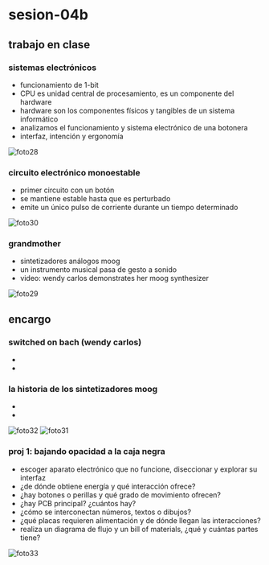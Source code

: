 # sesion-04b
## trabajo en clase
### sistemas electrónicos
- funcionamiento de 1-bit
- CPU es unidad central de procesamiento, es un componente del hardware
- hardware son los componentes físicos y tangibles de un sistema informático
- analizamos el funcionamiento y sistema electrónico de una botonera
- interfaz, intención y ergonomía

![foto28](https://github.com/user-attachments/assets/7d0c4353-8013-4b4c-a0a5-73f847f5d0ad)

### circuito electrónico monoestable
- primer circuito con un botón
- se mantiene estable hasta que es perturbado
- emite un único pulso de corriente durante un tiempo determinado

![foto30](https://github.com/user-attachments/assets/a5044861-b7b7-4999-9bf1-ad8a6f363bf4)

### grandmother
- sintetizadores análogos moog
- un instrumento musical pasa de gesto a sonido
- video: wendy carlos demonstrates her moog synthesizer

![foto29](https://github.com/user-attachments/assets/00a91f8b-9c35-44c2-8040-9c94c409347e)

## encargo
### switched on bach (wendy carlos)
-
-
### la historia de los sintetizadores moog
-
-

![foto32](https://github.com/user-attachments/assets/ed6b3444-2466-4a1d-8ae5-9e4c4eac13ca)
![foto31](https://github.com/user-attachments/assets/f696c017-8e36-4065-a300-ad4a669ed5bd)

### proj 1: bajando opacidad a la caja negra
- escoger aparato electrónico que no funcione, diseccionar y explorar su interfaz
- ¿de dónde obtiene energía y qué interacción ofrece?
- ¿hay botones o perillas y qué grado de movimiento ofrecen?
- ¿hay PCB principal? ¿cuántos hay?
- ¿cómo se interconectan números, textos o dibujos?
- ¿qué placas requieren alimentación y de dónde llegan las interacciones?
- realiza un diagrama de flujo y un bill of materials, ¿qué y cuántas partes tiene?

![foto33](https://github.com/user-attachments/assets/8b99d5cb-d595-4b4a-b780-348cb29b763e)
